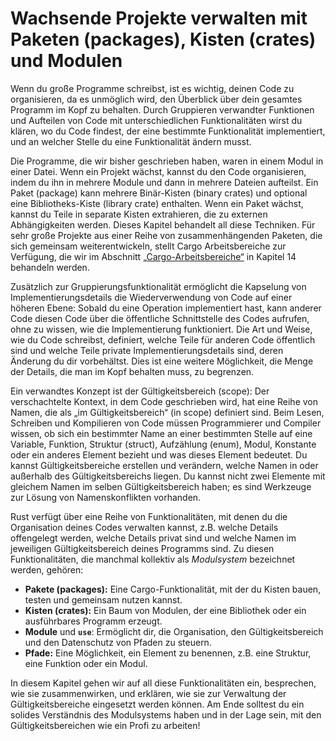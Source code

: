 # Wachsende Projekte verwalten mit Paketen (packages), Kisten (crates) und Modulen

Wenn du große Programme schreibst, ist es wichtig, deinen Code zu organisieren,
da es unmöglich wird, den Überblick über dein gesamtes Programm im Kopf zu
behalten. Durch Gruppieren verwandter Funktionen und Aufteilen von Code mit
unterschiedlichen Funktionalitäten wirst du klären, wo du Code findest, der
eine bestimmte Funktionalität implementiert, und an welcher Stelle du eine
Funktionalität ändern musst.

Die Programme, die wir bisher geschrieben haben, waren in einem Modul in einer
Datei. Wenn ein Projekt wächst, kannst du den Code organisieren, indem du ihn
in mehrere Module und dann in mehrere Dateien aufteilst. Ein Paket (package)
kann mehrere Binär-Kisten (binary crates) und optional eine Bibliotheks-Kiste
(library crate) enthalten. Wenn ein Paket wächst, kannst du Teile in separate
Kisten extrahieren, die zu externen Abhängigkeiten werden. Dieses Kapitel
behandelt all diese Techniken. Für sehr große Projekte aus einer Reihe von
zusammenhängenden Paketen, die sich gemeinsam weiterentwickeln, stellt Cargo
Arbeitsbereiche zur Verfügung, die wir im Abschnitt
[„Cargo-Arbeitsbereiche“][workspaces] in Kapitel 14 behandeln werden.

Zusätzlich zur Gruppierungsfunktionalität ermöglicht die Kapselung von
Implementierungsdetails die Wiederverwendung von Code auf einer höheren Ebene:
Sobald du eine Operation implementiert hast, kann anderer Code diesen Code über
die öffentliche Schnittstelle des Codes aufrufen, ohne zu wissen, wie die
Implementierung funktioniert. Die Art und Weise, wie du Code schreibst,
definiert, welche Teile für anderen Code öffentlich sind und welche Teile
private Implementierungsdetails sind, deren Änderung du dir vorbehältst. Dies
ist eine weitere Möglichkeit, die Menge der Details, die man im Kopf behalten
muss, zu begrenzen.

Ein verwandtes Konzept ist der Gültigkeitsbereich (scope): Der verschachtelte
Kontext, in dem Code geschrieben wird, hat eine Reihe von Namen, die als „im
Gültigkeitsbereich“ (in scope) definiert sind. Beim Lesen, Schreiben und
Kompilieren von Code müssen Programmierer und Compiler wissen, ob sich ein
bestimmter Name an einer bestimmten Stelle auf eine Variable, Funktion,
Struktur (struct), Aufzählung (enum), Modul, Konstante oder ein anderes Element
bezieht und was dieses Element bedeutet. Du kannst Gültigkeitsbereiche
erstellen und verändern, welche Namen in oder außerhalb des Gültigkeitsbereichs
liegen. Du kannst nicht zwei Elemente mit gleichem Namen im selben
Gültigkeitsbereich haben; es sind Werkzeuge zur Lösung von Namenskonflikten
vorhanden.

Rust verfügt über eine Reihe von Funktionalitäten, mit denen du die
Organisation deines Codes verwalten kannst, z.B. welche Details offengelegt
werden, welche Details privat sind und welche Namen im jeweiligen
Gültigkeitsbereich deines Programms sind. Zu diesen Funktionalitäten, die
manchmal kollektiv als *Modulsystem* bezeichnet werden, gehören:

* **Pakete (packages):** Eine Cargo-Funktionalität, mit der du Kisten bauen,
  testen und gemeinsam nutzen kannst.
* **Kisten (crates):** Ein Baum von Modulen, der eine Bibliothek oder ein
  ausführbares Programm erzeugt.
* **Module** und **`use`**: Ermöglicht dir, die Organisation, den
  Gültigkeitsbereich und den Datenschutz von Pfaden zu steuern.
* **Pfade:** Eine Möglichkeit, ein Element zu benennen, z.B. eine Struktur,
  eine Funktion oder ein Modul.

In diesem Kapitel gehen wir auf all diese Funktionalitäten ein, besprechen, wie
sie zusammenwirken, und erklären, wie sie zur Verwaltung der
Gültigkeitsbereiche eingesetzt werden können. Am Ende solltest du ein solides
Verständnis des Modulsystems haben und in der Lage sein, mit den
Gültigkeitsbereichen wie ein Profi zu arbeiten!

[workspaces]: ch14-03-cargo-workspaces.html
